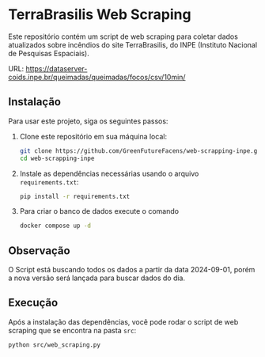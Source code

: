 # TerraBrasilis Web Scraping

Este repositório contém um script de web scraping para coletar dados atualizados sobre incêndios do site TerraBrasilis, do INPE (Instituto Nacional de Pesquisas Espaciais). 

URL: https://dataserver-coids.inpe.br/queimadas/queimadas/focos/csv/10min/

## Instalação

Para usar este projeto, siga os seguintes passos:

1. Clone este repositório em sua máquina local:

    ```bash
    git clone https://github.com/GreenFutureFacens/web-scrapping-inpe.git 
    cd web-scrapping-inpe
    ```

2. Instale as dependências necessárias usando o arquivo `requirements.txt`:

    ```bash
    pip install -r requirements.txt
    ```
3. Para criar o banco de dados execute o comando 
    ```bash
    docker compose up -d
    ```

## Observação
O Script está buscando todos os dados a partir da data 2024-09-01, porém a nova versão será lançada para buscar dados do dia.

## Execução

Após a instalação das dependências, você pode rodar o script de web scraping que se encontra na pasta `src`:

```bash
python src/web_scraping.py
